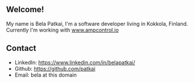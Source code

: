 ## Welcome!

My name is Bela Patkai, I'm a software developer living in Kokkola, Finland. Currently I'm working with www.ampcontrol.io

## Contact
- LinkedIn: https://www.linkedin.com/in/belapatkai/
- Github: https://github.com/patkai
- Email: bela at this domain
